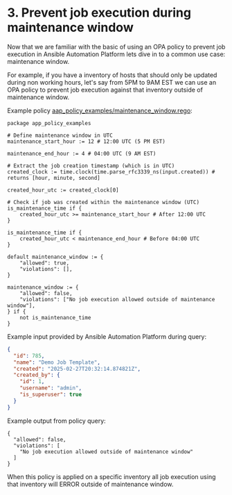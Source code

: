 # 3. Prevent job execution during maintenance window

Now that we are familiar with the basic of using an OPA policy to prevent job execution in Ansible Automation Platform lets dive in to a common use case: maintenance window.

For example, if you have a inventory of hosts that should only be updated during non working hours, let's say from 5PM to 9AM EST we can use an OPA policy to prevent job execution against that inventory outside of maintenance window.

Example policy [aap_policy_examples/maintenance_window.rego](aap_policy_examples/maintenance_window.rego):

```rego
package app_policy_examples

# Define maintenance window in UTC
maintenance_start_hour := 12 # 12:00 UTC (5 PM EST)

maintenance_end_hour := 4 # 04:00 UTC (9 AM EST)

# Extract the job creation timestamp (which is in UTC)
created_clock := time.clock(time.parse_rfc3339_ns(input.created)) # returns [hour, minute, second]

created_hour_utc := created_clock[0]

# Check if job was created within the maintenance window (UTC)
is_maintenance_time if {
	created_hour_utc >= maintenance_start_hour # After 12:00 UTC
}

is_maintenance_time if {
	created_hour_utc < maintenance_end_hour # Before 04:00 UTC
}

default maintenance_window := {
	"allowed": true,
	"violations": [],
}

maintenance_window := {
	"allowed": false,
	"violations": ["No job execution allowed outside of maintenance window"],
} if {
	not is_maintenance_time
}
```

Example input provided by Ansible Automation Platform during query:

```json
{
  "id": 785,
  "name": "Demo Job Template",
  "created": "2025-02-27T20:32:14.874821Z",
  "created_by": {
    "id": 1,
    "username": "admin",
    "is_superuser": true
  }
}
```

Example output from policy query:

```rego
{
  "allowed": false,
  "violations": [
    "No job execution allowed outside of maintenance window"
  ]
}
```

When this policy is applied on a specific inventory all job execution using that inventory will ERROR outside of maintenance window.
